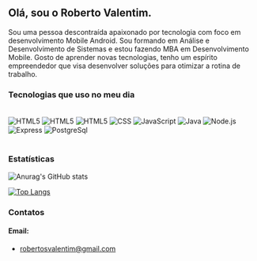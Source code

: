 ## Olá, sou o Roberto Valentim.
Sou uma pessoa descontraída apaixonado por tecnologia com foco em desenvolvimento Mobile Android. Sou formando em Análise e Desenvolvimento de Sistemas e estou fazendo MBA em Desenvolvimento Mobile.
Gosto de aprender novas tecnologias, tenho um espírito empreendedor que visa desenvolver soluções para otimizar a rotina de trabalho.

### Tecnologias que uso no meu dia
<div style="display: inline_block"> <br/>
  <img align="center" alt="HTML5" src="https://img.shields.io/badge/Kotlin-0095D5?&style=for-the-badge&logo=kotlin&logoColor=white">
  <img align="center" alt="HTML5" src="https://img.shields.io/badge/Android-3DDC84?style=for-the-badge&logo=android&logoColor=white">  
  <img align="center" alt="HTML5" src="https://img.shields.io/badge/HTML5-E34F26?style=for-the-badge&logo=html5&logoColor=white">
  <img align="center" alt="CSS" src="https://img.shields.io/badge/CSS3-1572B6?style=for-the-badge&logo=css3&logoColor=white">
  <img align="center" alt="JavaScript" src="https://img.shields.io/badge/JavaScript-F7DF1E?style=for-the-badge&logo=javascript&logoColor=black">
  <img align="center" alt="Java" src="https://img.shields.io/badge/Java-ED8B00?style=for-the-badge&logo=java&logoColor=white">
  <img align="center" alt="Node.js" src="https://img.shields.io/badge/Node.js-43853D?style=for-the-badge&logo=node.js&logoColor=white">
  <img align="center" alt="Express" src="https://img.shields.io/badge/Express.js-404D59?style=for-the-badge">
  <img align="center" alt="PostgreSql" src="https://img.shields.io/badge/PostgreSQL-316192?style=for-the-badge&logo=postgresql&logoColor=white">

</div>
<br/>

### Estatísticas

![Anurag's GitHub stats](https://github-readme-stats.vercel.app/api?username=robertosvalentim&show_icons=true&theme=radical)

[![Top Langs](https://github-readme-stats.vercel.app/api/top-langs/?username=robertosvalentim&layout=compact)](https://github.com/anuraghazra/github-readme-stats)

### Contatos
#### Email:
- robertosvalentim@gmail.com
